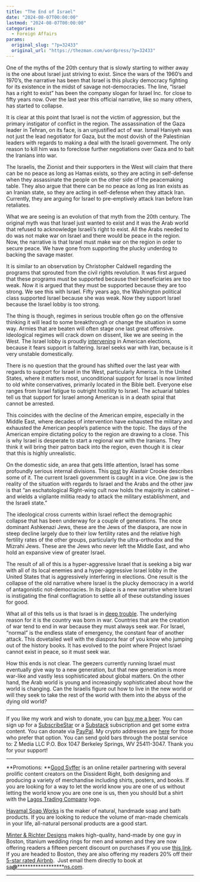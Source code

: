 ```yaml
---
title: "The End of Israel"
date: "2024-08-07T00:00:00"
lastmod: "2024-08-07T00:00:00"
categories:
  - Foreign Affairs
params:
  original_slug: "?p=32433"
  original_url: "https://thezman.com/wordpress/?p=32433"
---
```


One of the myths of the 20th century that is slowly starting to wither
away is the one about Israel just striving to exist. Since the wars of
the 1960’s and 1970’s, the narrative has been that Israel is this plucky
democracy fighting for its existence in the midst of savage
not-democracies. The line, “Israel has a right to exist” has been the
company slogan for Israel Inc. for close to fifty years now. Over the
last year this official narrative, like so many others, has started to
collapse.

It is clear at this point that Israel is not the victim of aggression,
but the primary instigator of conflict in the region. The assassination
of the Gaza leader in Tehran, on its face, is an unjustified act of war.
Ismail Haniyeh was not just the lead negotiator for Gaza, but the most
dovish of the Palestinian leaders with regards to making a deal with the
Israeli government. The only reason to kill him was to foreclose further
negotiations over Gaza and to bait the Iranians into war.

The Israelis, the Zionist and their supporters in the West will claim
that there can be no peace as long as Hamas exists, so they are acting
in self-defense when they assassinate the people on the other side of
the peacemaking table. They also argue that there can be no peace as
long as Iran exists as an Iranian state, so they are acting in
self-defense when they attack Iran. Currently, they are arguing for
Israel to pre-emptively attack Iran before Iran retaliates.

What we are seeing is an evolution of that myth from the 20th century.
The original myth was that Israel just wanted to exist and it was the
Arab world that refused to acknowledge Israeli’s right to exist. All the
Arabs needed to do was not make war on Israel and there would be peace
in the region. Now, the narrative is that Israel must make war on the
region in order to secure peace. We have gone from supporting the plucky
underdog to backing the savage master.

It is similar to an observation by Christopher Caldwell regarding the
programs that sprouted from the civil rights revolution. It was first
argued that these programs must be supported because their beneficiaries
are too weak. Now it is argued that they must be supported because they
are too strong. We see this with Israel. Fifty years ago, the Washington
political class supported Israel because she was weak. Now they support
Israel because the Israel lobby is too strong.

The thing is though, regimes in serious trouble often go on the
offensive thinking it will lead to some breakthrough or change the
situation in some way. Armies that are beaten will often stage one last
great offensive. Ideological regimes will crack down on dissent, like we
are seeing in the West. The Israel lobby is proudly <a
href="https://www.theguardian.com/us-news/article/2024/aug/06/missouri-cori-bush-primary-bell-aipac-israel"
rel="noopener" target="_blank">intervening</a> in American elections,
because it fears support is faltering. Israel seeks war with Iran,
because is it very unstable domestically.

There is no question that the ground has shifted over the last year with
regards to support for Israel in the West, particularly America. In the
United States, where it matters most, unconditional support for Israel
is now limited to old white conservatives, primarily located in the
Bible belt. Everyone else ranges from Israel fatigue to outright
hostility to Israel. The actuarial tables tell us that support for
Israel among American is in a death spiral that cannot be arrested.

This coincides with the decline of the American empire, especially in
the Middle East, where decades of intervention have exhausted the
military and exhausted the American people’s patience with the topic.
The days of the American empire dictating policy to the region are
drawing to a close. This is why Israel is desperate to start a regional
war with the Iranians. They think it will bring their patron back into
the region, even though it is clear that this is highly unrealistic.

On the domestic side, an area that gets little attention, Israel has
some profoundly serious internal divisions. This <a
href="https://strategic-culture.su/news/2024/08/05/the-1948-irgun-re-born/"
rel="noopener" target="_blank">post</a> by Alastair Crooke describes
some of it. The current Israeli government is caught in a vice. One jaw
is the reality of the situation with regards to Israel and the Arabs and
the other jaw is that “an eschatological Right-wing cult now holds the
majority in cabinet – and wields a vigilante militia ready to attack the
military establishment, and the Israeli state.”

The ideological cross currents within Israel reflect the demographic
collapse that has been underway for a couple of generations. The once
dominant Ashkenazi Jews, these are the Jews of the diaspora, are now in
steep decline largely due to their low fertility rates and the relative
high fertility rates of the other groups, particularly the
ultra-orthodox and the Mizrahi Jews. These are the Jews who never left
the Middle East, and who hold an expansive view of greater Israel.

The result of all of this is a hyper-aggressive Israel that is seeking a
big war with all of its local enemies and a hyper-aggressive Israel
lobby in the United States that is aggressively interfering in
elections. One result is the collapse of the old narrative where Israel
is the plucky democracy in a world of antagonistic not-democracies. In
its place is a new narrative where Israel is instigating the final
conflagration to settle all of these outstanding issues for good.

What all of this tells us is that Israel is in
<a href="https://www.youtube.com/watch?v=kAfIYtpcBxo" rel="noopener"
target="_blank">deep trouble</a>. The underlying reason for it is the
country was born in war. Countries that are the creation of war tend to
end in war because they must always seek war. For Israel, “normal” is
the endless state of emergency, the constant fear of another attack.
This dovetailed well with the diaspora fear of you know who jumping out
of the history books. It has evolved to the point where Project Israel
cannot exist in peace, so it must seek war.

How this ends is not clear. The geezers currently running Israel must
eventually give way to a new generation, but that new generation is more
war-like and vastly less sophisticated about global matters. On the
other hand, the Arab world is young and increasingly sophisticated about
how the world is changing. Can the Israelis figure out how to live in
the new world or will they seek to take the rest of the world with them
into the abyss of the dying old world?

------------------------------------------------------------------------

If you like my work and wish to donate, you can
<a href="https://www.buymeacoffee.com/mujolulu" rel="noopener"
target="_blank">buy me a beer</a>. You can sign up for a
<a href="https://www.subscribestar.com/the-z-blog" rel="noopener"
target="_blank">SubscribeStar</a> or a
<a href="https://thedissident.substack.com/" rel="noopener"
target="_blank">Substack</a> subscription and get some extra content.
You can donate via <a
href="https://www.paypal.com/donate/?cmd=_s-xclick&amp;hosted_button_id=UDAS2Q8JYA6CN&amp;source=url"
rel="noopener" target="_blank">PayPal</a>. My crypto addresses are
<a href="https://thezman.com/wordpress/?page_id=22713" rel="noopener"
target="_blank">here</a> for those who prefer that option. You can send
gold bars through the postal service to: Z Media LLC P.O. Box 1047
Berkeley Springs, WV 25411-3047. Thank you for your support!

------------------------------------------------------------------------

**Promotions: **<a href="https://goodsvffer.com/" rel="noopener" target="_blank">Good
Svffer</a> is an online retailer partnering with several prolific
content creators on the Dissident Right, both designing and producing a
variety of merchandise including shirts, posters, and books. If you are
looking for a way to let the world know you are one of us without
letting the world know you are one one is us, then you should but a
shirt with the
<a href="https://goodsvffer.com/products/lagos-trading-company"
rel="noopener" target="_blank">Lagos Trading Company</a> logo.

<a href="https://havamalsoapworks.com/" rel="noopener"
target="_blank">Havamal Soap Works</a> is the maker of natural, handmade
soap and bath products. If you are looking to reduce the volume of
man-made chemicals in your life, all-natural personal products are a
good start.

<a href="https://www.minterandrichterdesigns.com/"
rel="noreferrer nofollow noopener" target="_blank">Minter &amp; Richter
Designs</a> makes high-quality, hand-made by one guy in Boston, titanium
wedding rings for men and women and they are now offering readers a
fifteen percent discount on purchases if you use
<a href="https://www.minterandrichterdesigns.com/discount/ZMAN"
rel="noreferrer nofollow noopener" target="_blank">this link</a>.
<span class="highlight"><span class="colour"><span class="font"><span class="size">If
you are headed to Boston, they are also offering my readers 20% off
their <a
href="https://www.airbnb.com/users/7988017/listings?user_id=7988017&amp;s=3"
rel="noopener noreferrer" target="_blank">5-star rated Airbnb</a>.  Just
email them directly to book at
<a href="mailto:sa***@*********************ns.com"
data-original-string="iunu2RhVt90T0wNdv+21nQ==cb71DC8k+Qp8UNFW2OrdysaAs5ROViZ4Ag/5BFlgbP2ZXlUT4b4CYT6UWni2eMDkMPb"><span
class="apbct-email-encoder"
data-original-string="GKBaAuUxICowTk7FCvA63A==cb7Mt3GcoYWgh8wXl/1+wW21ZkOUcBEGsoNBc2N6QnXe64mKOqZrsmZ7K6oVQpsb7Xx"
title="This contact has been encoded by Anti-Spam by CleanTalk. Click to decode. To finish the decoding make sure that JavaScript is enabled in your browser.">sa<span
class="apbct-blur">***</span>@<span
class="apbct-blur">*********************</span>ns.com</span></a>.</span></span></span></span>

------------------------------------------------------------------------
